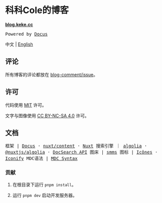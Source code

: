 # 科科Cole的博客

**[blog.keke.cc](https://blog.keke.cc/)**

<samp>Powered by <a href="https://docus.dev/" target="_blank">Docus</a></samp>

中文 | [English](./README.en.md)

## 评论

所有博客的评论都放在 [blog-comment/issue](https://github.com/Bernankez/blog-comment/issues)。

## 许可

代码使用 [MIT](./LICENSE) 许可。

文字与图像使用 [CC BY-NC-SA 4.0](https://creativecommons.org/licenses/by-nc-sa/4.0/) 许可。

## 文档

<samp>
框架 | 
<a href="https://docus.dev/" target="_blank">Docus</a> · 
<a href="https://content.nuxtjs.org/" target="_blank">nuxt/content</a> · 
<a href="https://nuxt.com.cn/" target="_blank">Nuxt</a>
</samp>

<samp>
搜索引擎 ｜ 
<a href="https://www.algolia.com/">algolia</a> · 
<a href="https://algolia.nuxtjs.org/">@nuxtjs/algolia</a> · 
<a href="https://docsearch.algolia.com/docs/api" target="_blank">DocSearch API</a>
</samp>

<samp>
图床 | 
<a href="https://smms.app/" target="_blank">smms</a>
</samp>

<samp>
图标 | 
<a href="https://icones.js.org/" target="_blank">Icônes</a> · 
<a href="https://icon-sets.iconify.design/" target="_blank">Iconify</a>
</samp>

<samp>
MDC语法 | 
<a href="https://content.nuxtjs.org/guide/writing/mdc" target="_blank">MDC Syntax</a>
</samp>

### 贡献

1. 在根目录下运行 `pnpm install`。

2. 运行 `pnpm dev` 启动开发服务器。
